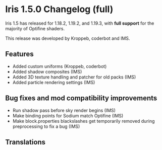 # Iris 1.5.0 Changelog (full)

Iris 1.5 has released for 1.18.2, 1.19.2, and 1.19.3, with **full support** for the majority of Optifine shaders.

This release was developed by Kroppeb, coderbot and IMS.

## Features

- Added custom uniforms (Kroppeb, coderbot)
- Added shadow composites (IMS)
- Added 3D texture handling and patcher for old packs (IMS)
- Added particle rendering settings (IMS)

## Bug fixes and mod compatibility improvements

- Run shadow pass before sky render begins (IMS)
- Make binding points for Sodium match Optifine (IMS)
- Make block.properties blackslashes get temporarily removed during preprocessing to fix a bug (IMS)

## Translations
